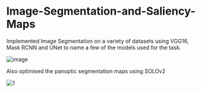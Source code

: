 # Image-Segmentation-and-Saliency-Maps
Implemented Image Segmentation on a variety of datasets using VGG16, Mask RCNN and UNet to name a few of the models used for the task. 

![image](https://user-images.githubusercontent.com/120504031/218337916-6dd6f6bf-25de-4c76-a279-3448455cf704.png)

Also optimised the panoptic segmentation maps using SOLOv2

![1](https://user-images.githubusercontent.com/120504031/235273852-b3dbf3e1-1307-4ea6-8a21-57e1529808c6.png)
